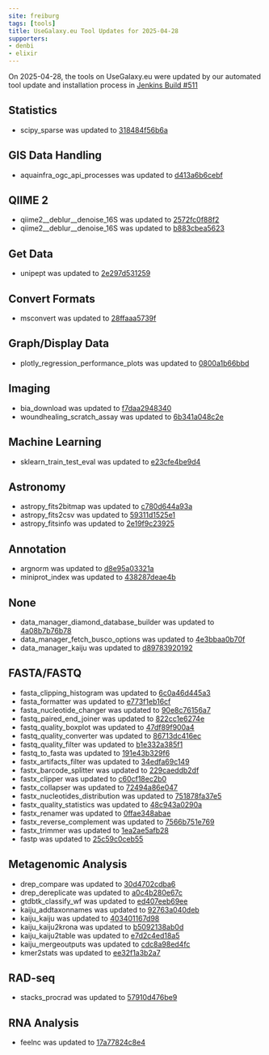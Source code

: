```yaml
---
site: freiburg
tags: [tools]
title: UseGalaxy.eu Tool Updates for 2025-04-28
supporters:
- denbi
- elixir
---
```


On 2025-04-28, the tools on UseGalaxy.eu were updated by our automated tool update and installation process in [Jenkins Build #511](https://build.galaxyproject.eu/job/usegalaxy-eu/job/install-tools/#511/)


## Statistics

- scipy_sparse was updated to [318484f56b6a](https://toolshed.g2.bx.psu.edu/view/bgruening/scipy_sparse/318484f56b6a)

## GIS Data Handling

- aquainfra_ogc_api_processes was updated to [d413a6b6cebf](https://toolshed.g2.bx.psu.edu/view/ecology/aquainfra_ogc_api_processes/d413a6b6cebf)

## QIIME 2

- qiime2__deblur__denoise_16S was updated to [2572fc0f88f2](https://toolshed.g2.bx.psu.edu/view/q2d2/qiime2__deblur__denoise_16S/2572fc0f88f2)
- qiime2__deblur__denoise_16S was updated to [b883cbea5623](https://toolshed.g2.bx.psu.edu/view/q2d2/qiime2__deblur__denoise_16S/b883cbea5623)

## Get Data

- unipept was updated to [2e297d531259](https://toolshed.g2.bx.psu.edu/view/galaxyp/unipept/2e297d531259)

## Convert Formats

- msconvert was updated to [28ffaaa5739f](https://toolshed.g2.bx.psu.edu/view/galaxyp/msconvert/28ffaaa5739f)

## Graph/Display Data

- plotly_regression_performance_plots was updated to [0800a1b66bbd](https://toolshed.g2.bx.psu.edu/view/bgruening/plotly_regression_performance_plots/0800a1b66bbd)

## Imaging

- bia_download was updated to [f7daa2948340](https://toolshed.g2.bx.psu.edu/view/bgruening/bia_download/f7daa2948340)
- woundhealing_scratch_assay was updated to [6b341a048c2e](https://toolshed.g2.bx.psu.edu/view/bgruening/woundhealing_scratch_assay/6b341a048c2e)

## Machine Learning

- sklearn_train_test_eval was updated to [e23cfe4be9d4](https://toolshed.g2.bx.psu.edu/view/bgruening/sklearn_train_test_eval/e23cfe4be9d4)

## Astronomy

- astropy_fits2bitmap was updated to [c780d644a93a](https://toolshed.g2.bx.psu.edu/view/astroteam/astropy_fits2bitmap/c780d644a93a)
- astropy_fits2csv was updated to [59311d1525e1](https://toolshed.g2.bx.psu.edu/view/astroteam/astropy_fits2csv/59311d1525e1)
- astropy_fitsinfo was updated to [2e19f9c23925](https://toolshed.g2.bx.psu.edu/view/astroteam/astropy_fitsinfo/2e19f9c23925)

## Annotation

- argnorm was updated to [d8e95a03321a](https://toolshed.g2.bx.psu.edu/view/iuc/argnorm/d8e95a03321a)
- miniprot_index was updated to [438287deae4b](https://toolshed.g2.bx.psu.edu/view/iuc/miniprot_index/438287deae4b)

## None

- data_manager_diamond_database_builder was updated to [4a08b7b76b78](https://toolshed.g2.bx.psu.edu/view/iuc/data_manager_diamond_database_builder/4a08b7b76b78)
- data_manager_fetch_busco_options was updated to [4e3bbaa0b70f](https://toolshed.g2.bx.psu.edu/view/iuc/data_manager_fetch_busco_options/4e3bbaa0b70f)
- data_manager_kaiju was updated to [d89783920192](https://toolshed.g2.bx.psu.edu/view/iuc/data_manager_kaiju/d89783920192)

## FASTA/FASTQ

- fasta_clipping_histogram was updated to [6c0a46d445a3](https://toolshed.g2.bx.psu.edu/view/devteam/fasta_clipping_histogram/6c0a46d445a3)
- fasta_formatter was updated to [e773f1eb16cf](https://toolshed.g2.bx.psu.edu/view/devteam/fasta_formatter/e773f1eb16cf)
- fasta_nucleotide_changer was updated to [90e8c76156a7](https://toolshed.g2.bx.psu.edu/view/devteam/fasta_nucleotide_changer/90e8c76156a7)
- fastq_paired_end_joiner was updated to [822cc1e6274e](https://toolshed.g2.bx.psu.edu/view/devteam/fastq_paired_end_joiner/822cc1e6274e)
- fastq_quality_boxplot was updated to [47df89f900a4](https://toolshed.g2.bx.psu.edu/view/devteam/fastq_quality_boxplot/47df89f900a4)
- fastq_quality_converter was updated to [86713dc416ec](https://toolshed.g2.bx.psu.edu/view/devteam/fastq_quality_converter/86713dc416ec)
- fastq_quality_filter was updated to [b1e332a385f1](https://toolshed.g2.bx.psu.edu/view/devteam/fastq_quality_filter/b1e332a385f1)
- fastq_to_fasta was updated to [191e43b329f6](https://toolshed.g2.bx.psu.edu/view/devteam/fastq_to_fasta/191e43b329f6)
- fastx_artifacts_filter was updated to [34edfa69c149](https://toolshed.g2.bx.psu.edu/view/devteam/fastx_artifacts_filter/34edfa69c149)
- fastx_barcode_splitter was updated to [229caeddb2df](https://toolshed.g2.bx.psu.edu/view/devteam/fastx_barcode_splitter/229caeddb2df)
- fastx_clipper was updated to [c60cf18ec2b0](https://toolshed.g2.bx.psu.edu/view/devteam/fastx_clipper/c60cf18ec2b0)
- fastx_collapser was updated to [72494a86e047](https://toolshed.g2.bx.psu.edu/view/devteam/fastx_collapser/72494a86e047)
- fastx_nucleotides_distribution was updated to [751878fa37e5](https://toolshed.g2.bx.psu.edu/view/devteam/fastx_nucleotides_distribution/751878fa37e5)
- fastx_quality_statistics was updated to [48c943a0290a](https://toolshed.g2.bx.psu.edu/view/devteam/fastx_quality_statistics/48c943a0290a)
- fastx_renamer was updated to [0ffae348abae](https://toolshed.g2.bx.psu.edu/view/devteam/fastx_renamer/0ffae348abae)
- fastx_reverse_complement was updated to [7566b751e769](https://toolshed.g2.bx.psu.edu/view/devteam/fastx_reverse_complement/7566b751e769)
- fastx_trimmer was updated to [1ea2ae5afb28](https://toolshed.g2.bx.psu.edu/view/devteam/fastx_trimmer/1ea2ae5afb28)
- fastp was updated to [25c59c0ceb55](https://toolshed.g2.bx.psu.edu/view/iuc/fastp/25c59c0ceb55)

## Metagenomic Analysis

- drep_compare was updated to [30d4702cdba6](https://toolshed.g2.bx.psu.edu/view/iuc/drep_compare/30d4702cdba6)
- drep_dereplicate was updated to [a0c4b280e67c](https://toolshed.g2.bx.psu.edu/view/iuc/drep_dereplicate/a0c4b280e67c)
- gtdbtk_classify_wf was updated to [ed407eeb69ee](https://toolshed.g2.bx.psu.edu/view/iuc/gtdbtk_classify_wf/ed407eeb69ee)
- kaiju_addtaxonnames was updated to [92763a040deb](https://toolshed.g2.bx.psu.edu/view/iuc/kaiju_addtaxonnames/92763a040deb)
- kaiju_kaiju was updated to [403401167d98](https://toolshed.g2.bx.psu.edu/view/iuc/kaiju_kaiju/403401167d98)
- kaiju_kaiju2krona was updated to [b5092138ab0d](https://toolshed.g2.bx.psu.edu/view/iuc/kaiju_kaiju2krona/b5092138ab0d)
- kaiju_kaiju2table was updated to [e7d2c4ed18a5](https://toolshed.g2.bx.psu.edu/view/iuc/kaiju_kaiju2table/e7d2c4ed18a5)
- kaiju_mergeoutputs was updated to [cdc8a98ed4fc](https://toolshed.g2.bx.psu.edu/view/iuc/kaiju_mergeoutputs/cdc8a98ed4fc)
- kmer2stats was updated to [ee32f1a3b2a7](https://toolshed.g2.bx.psu.edu/view/iuc/kmer2stats/ee32f1a3b2a7)

## RAD-seq

- stacks_procrad was updated to [57910d476be9](https://toolshed.g2.bx.psu.edu/view/iuc/stacks_procrad/57910d476be9)

## RNA Analysis

- feelnc was updated to [17a77824c8e4](https://toolshed.g2.bx.psu.edu/view/iuc/feelnc/17a77824c8e4)

